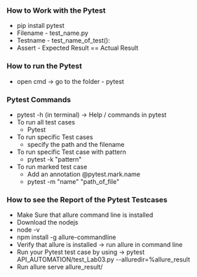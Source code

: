 ### How to Work with the Pytest
- pip install pytest
- Filename - test_name.py
- Testname - test_name_of_test():
- Assert - Expected Result == Actual Result


### How to run the Pytest
- open cmd -> go to the folder - pytest

### Pytest Commands
- pytest -h (in terminal) -> Help / commands in pytest
- To run all test cases
    - Pytest
- To run specific Test cases
    - specify the path and the filename
- To run specific Test case with pattern
    - pytest -k "pattern"
- To run marked test case
    - Add an annotation @pytest.mark.name
    - pytest -m "name" "path_of_file"

### How to see the Report of the Pytest Testcases
- Make Sure that allure command line is installed
- Download the nodejs
- node -v
- npm install -g allure-commandline
- Verify that allure is installed -> run allure in command line
- Run your Pytest test case by using ->  pytest API_AUTOMATION/test_Lab03.py --alluredir=%allure_result
- Run allure serve allure_result/